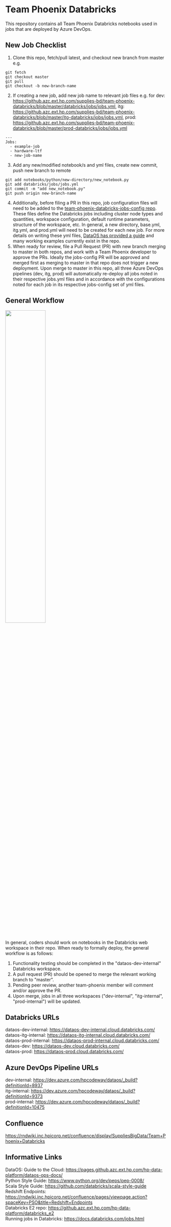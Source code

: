 # Team Phoenix Databricks

This repository contains all Team Phoenix Databricks notebooks used in jobs that are deployed by Azure DevOps.

## New Job Checklist

1. Clone this repo, fetch/pull latest, and checkout new branch from master e.g.
```
git fetch
git checkout master
git pull
git checkout -b new-branch-name
```
2. If creating a new job, add new job name to relevant job files e.g. for dev: https://github.azc.ext.hp.com/supplies-bd/team-phoenix-databricks/blob/master/databricks/jobs/jobs.yml, itg: https://github.azc.ext.hp.com/supplies-bd/team-phoenix-databricks/blob/master/itg-databricks/jobs/jobs.yml, prod: https://github.azc.ext.hp.com/supplies-bd/team-phoenix-databricks/blob/master/prod-databricks/jobs/jobs.yml
```
---
Jobs:
  - example-job
  - hardware-ltf
  - new-job-name
```
3. Add any new/modified notebook/s and yml files, create new commit, push new branch to remote
```
git add notebooks/python/new-directory/new_notebook.py
git add databricks/jobs/jobs.yml
git commit -m "add new_notebook.py"
git push origin new-branch-name
```
4. Additionally, before filing a PR in this repo, job configuration files will need to be added to the [team-phoenix-databricks-jobs-config repo](https://github.azc.ext.hp.com/supplies-bd/team-phoenix-databricks-jobs-config/). These files define the Databricks jobs including cluster node types and quantities, workspace configuration, default runtime parameters, structure of the workspace, etc. In general, a new directory, base.yml, itg.yml, and prod.yml will need to be created for each new job. For more details on writing these yml files, [DataOS has provided a guide](https://pages.github.azc.ext.hp.com/hp-data-platform/dataos-ops-docs/#_databricks_e2) and many working examples currently exist in the repo.
6. When ready for review, file a Pull Request (PR) with new branch merging to master in both repos, and work with a Team Phoenix developer to approve the PRs. Ideally the jobs-config PR will be approved and merged first as merging to master in that repo does not trigger a new deployment. Upon merge to master in this repo, all three Azure DevOps pipelines (dev, itg, prod) will automatically re-deploy all jobs noted in their respective jobs.yml files and in accordance with the configurations noted for each job in its respective jobs-config set of yml files.

## General Workflow

<img src="https://media.github.azc.ext.hp.com/user/24293/files/5c98102d-c93f-4f0d-8fc6-c18f5f6a23ad" width=50% height=50%>

In general, coders should work on notebooks in the Databricks web workspace in their repo. When ready to formally deploy, the general workflow is as follows:
1. Functionality testing should be completed in the "dataos-dev-internal" Databricks workspace.
2. A pull request (PR) should be opened to merge the relevant working branch to "master".
3. Pending peer review, another team-phoenix member will comment and/or approve the PR.
4. Upon merge, jobs in all three workspaces ("dev-internal", "itg-internal", "prod-internal") will be updated.

## Databricks URLs

dataos-dev-internal: https://dataos-dev-internal.cloud.databricks.com/  
dataos-itg-internal: https://dataos-itg-internal.cloud.databricks.com/  
dataos-prod-internal: https://dataos-prod-internal.cloud.databricks.com/   
dataos-dev: https://dataos-dev.cloud.databricks.com/    
dataos-prod: https://dataos-prod.cloud.databricks.com/    

## Azure DevOps Pipeline URLs

dev-internal: https://dev.azure.com/hpcodeway/dataos/_build?definitionId=8937    
itg-internal: https://dev.azure.com/hpcodeway/dataos/_build?definitionId=9373    
prod-internal: https://dev.azure.com/hpcodeway/dataos/_build?definitionId=10475    

## Confluence
https://rndwiki.inc.hpicorp.net/confluence/display/SuppliesBigData/Team+Phoenix+Databricks  

## Informative Links
DataOS: Guide to the Cloud: https://pages.github.azc.ext.hp.com/hp-data-platform/dataos-ops-docs/    
Python Style Guide: https://www.python.org/dev/peps/pep-0008/  
Scala Style Guide: https://github.com/databricks/scala-style-guide  
Redshift Endpoints: https://rndwiki.inc.hpicorp.net/confluence/pages/viewpage.action?spaceKey=PSO&title=Redshift+Endpoints  
Databricks E2 repo: https://github.azc.ext.hp.com/hp-data-platform/databricks_e2  
Running jobs in Databricks: https://docs.databricks.com/jobs.html  

